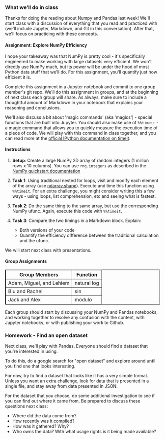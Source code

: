 <!--
Instructor notes: 
-->

### What we'll do in class
Thanks for doing the reading about Numpy and Pandas last week! We'll start class with a discussion of everything that you read and practiced with (we'll include Jupyter, Markdown, and Git in this conversation). After that,  we'll focus on practicing with these concepts. 


#### Assignment: Explore NumPy Efficiency
I hope your takeaway was that NumPy is pretty cool - it's specifically engineered to make working with large datasets very efficient. We won't directly use NumPy much, but its power will be under the hood of most Python data stuff that we'll do. For this assignment, you'll quantify just how efficient it is.

Complete this assignment in a Jupyter notebook and commit to one group member's git repo. We'll do this assignment in groups, and at the beginning of next class each group will share. As always, make sure to include a thoughtful amount of Markdown in your notebook that explains your reasoning and conclusions.

We'll also discuss a bit about 'magic commands' (aka 'magics') - special functions that are built into Jupyter. You should also make use of `%%timeit` - a magic command that allows you to quickly measure the execution time of a piece of code. We will play with this command in class together, and you can read more at the [official IPython documentation on timeit](https://ipython.readthedocs.io/en/stable/interactive/magics.html#magic-timeit).

#### Instructions
1. **Setup**: Create a large NumPy 2D array of random integers (1 million rows x 10 columns). You can use `rng.integers` as described in the [NumPy quickstart documentation](https://numpy.org/doc/2.0/reference/random/index.html#random-quick-start)

2. **Task 1**: Using traditional nested for loops, visit and modify each element of the array (use [ndarray.shape](https://numpy.org/doc/stable/reference/generated/numpy.ndarray.shape.html#numpy.ndarray.shape)). Execute and time this function using `%%timeit`. For an extra challenge, you might consider writing this a few ways - using loops, list comprehension, etc and seeing what is fastest.

3. **Task 2**: Do the same thing to the same array, but use the corresponding NumPy ufunc. Again, execute this code with `%%timeit`.

4. **Task 3**: Compare the two timings in a Markdown block. Explain:
    - Both versions of your code
    - Quantify the efficiency difference between the traditional calculation and the ufunc.

We will start next class with presentations.

#### Group Assignments
<style>
table, th, td {
  border: 1px solid black;
  border-collapse: collapse;
}
</style>
| Group Members            | Function    |
| ------------------------ | ------ |
| Adam, Miguel, and Lehiem | natural log    |
| Blu and Rachel           | sin    |
| Jack and Alex            | modulo    |

Each group should start by discussing your NumPy and Pandas notebooks, and working together to resolve any confusion with the content, with Jupyter notebooks, or with publishing your work to Github.


### Homework - Find an open dataset
Next class, we'll play with Pandas. Everyone should find a dataset that you're interested in using.

To do this, do a google search for "open dataset" and explore around until you find one that looks interesting.

For now, try to find a dataset that looks like it has a very simple format. Unless you want an extra challenge, look for data that is presented in a single file, and stay away from data presented in JSON.

For the dataset that you choose, do some additional investigation to see if you can find out where it came from. Be prepared to discuss these questions next class:

- Where did the data come from?
- How recently was it compiled?
- How was it gathered? Why?
- Who owns the data? With what usage rights is it being made available?



